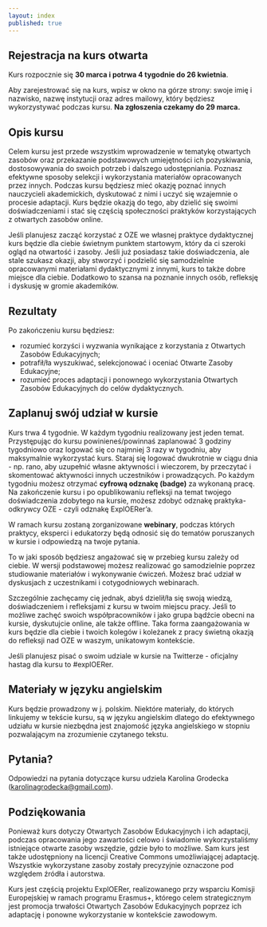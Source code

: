```yaml
---
layout: index
published: true
---
```

**Rejestracja na kurs otwarta**
-
Kurs rozpocznie się **30 marca i potrwa 4 tygodnie do 26 kwietnia**. 

Aby zarejestrować się na kurs, wpisz w okno na górze strony: swoje imię i nazwisko, nazwę instytucji oraz adres mailowy, który będziesz wykorzystywać podczas kursu. **Na zgłoszenia czekamy do 29 marca.** 

**Opis kursu**
-
Celem kursu jest przede wszystkim wprowadzenie w tematykę otwartych zasobów oraz przekazanie podstawowych umiejętności ich pozyskiwania, dostosowywania do swoich potrzeb i dalszego udostępniania. Poznasz efektywne sposoby selekcji i wykorzystania materiałów opracowanych przez innych. Podczas kursu będziesz mieć okazję poznać innych nauczycieli akademickich, dyskutować z nimi i uczyć się wzajemnie o procesie adaptacji. Kurs będzie okazją do tego, aby dzielić się swoimi doświadczeniami i stać się częścią społeczności praktyków korzystających z otwartych zasobów online. 

Jeśli planujesz zacząć korzystać z OZE we własnej praktyce dydaktycznej kurs będzie dla ciebie świetnym punktem startowym, który da ci szeroki ogląd na otwartość i zasoby. Jeśli już posiadasz takie doświadczenia, ale stale szukasz okazji, aby stworzyć i podzielić się samodzielnie opracowanymi materiałami dydaktycznymi z innymi, kurs to także dobre miejsce dla ciebie. Dodatkowo to szansa na poznanie innych osób, refleksję i dyskusję w gromie akademików.

**Rezultaty**
-
Po zakończeniu kursu będziesz:

 - rozumieć korzyści i wyzwania wynikające z korzystania z Otwartych Zasobów Edukacyjnych;
 - potrafił/ła wyszukiwać, selekcjonować i oceniać Otwarte Zasoby Edukacyjne;
 - rozumieć proces adaptacji i ponownego wykorzystania Otwartych Zasobów Edukacyjnych do celów dydaktycznych.

**Zaplanuj swój udział w kursie**
-
Kurs trwa 4 tygodnie. W każdym tygodniu realizowany jest jeden temat. Przystępując do kursu powinieneś/powinnaś zaplanować 3 godziny tygodniowo oraz logować się co najmniej 3 razy w tygodniu, aby maksymalnie wykorzystać kurs. Staraj się logować dwukrotnie w ciągu dnia - np. rano, aby uzupełnić własne aktywności i wieczorem, by przeczytać i skomentować aktywności innych uczestników i prowadzących.
Po każdym tygodniu możesz otrzymać **cyfrową odznakę (badge)** za wykonaną pracę. Na zakończenie kursu i po opublikowaniu refleksji na temat twojego doświadczenia zdobytego na kursie, możesz zdobyć odznakę praktyka-odkrywcy OZE - czyli odznakę ExplOERer’a.

W ramach kursu zostaną zorganizowane **webinary**, podczas których praktycy, eksperci i edukatorzy będą odnosić się do tematów poruszanych w kursie i odpowiedzą na twoje pytania. 

To w jaki sposób będziesz angażować się w przebieg kursu zależy od ciebie. W wersji podstawowej możesz realizować go samodzielnie poprzez studiowanie materiałów i wykonywanie ćwiczeń. Możesz brać udział w dyskusjach z uczestnikami i cotygodniowych webinarach. 

Szczególnie zachęcamy cię jednak, abyś dzielił/ła się swoją wiedzą, doświadczeniem i refleksjami z kursu w twoim miejscu pracy. Jeśli to możliwe zachęć swoich współpracowników i jako grupa bądźcie obecni na kursie, dyskutujcie online, ale także offline. Taka forma zaangażowania w kurs będzie dla ciebie i twoich kolegów i koleżanek z pracy świetną okazją do refleksji nad OZE w waszym, unikatowym kontekście. 

Jeśli planujesz pisać o swoim udziale w kursie na Twitterze - oficjalny hastag dla kursu to #explOERer.

**Materiały w języku angielskim**
-
Kurs będzie prowadzony w j. polskim. Niektóre materiały, do których linkujemy w tekście kursu, są w języku angielskim dlatego do efektywnego udziału w kursie niezbędna jest znajomość języka angielskiego w stopniu pozwalającym na zrozumienie czytanego tekstu.  

**Pytania?**
-
Odpowiedzi na pytania dotyczące kursu udziela Karolina Grodecka (karolinagrodecka@gmail.com).

**Podziękowania** 
-
Ponieważ kurs dotyczy Otwartych Zasobów Edukacyjnych i ich adaptacji, podczas opracowania jego zawartości celowo i świadomie wykorzystaliśmy istniejące otwarte zasoby wszędzie, gdzie było to możliwe. Sam kurs jest także udostępniony na licencji Creative Commons umożliwiającej adaptację. Wszystkie wykorzystane zasoby zostały precyzyjnie oznaczone pod względem źródła i autorstwa.  

Kurs jest częścią projektu ExplOERer, realizowanego przy wsparciu Komisji Europejskiej w ramach programu Erasmus+, którego celem strategicznym jest promocja trwałości Otwartych Zasobów Edukacyjnych poprzez ich adaptację i ponowne wykorzystanie w kontekście zawodowym. 

